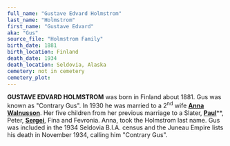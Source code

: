 ```yaml
---
full_name: "Gustave Edvard Holmstrom"
last_name: "Holmstrom"
first_name: "Gustave Edvard"
aka: "Gus"
source_file: "Holmstrom Family"
birth_date: 1881
birth_location: Finland
death_date: 1934
death_location: Seldovia, Alaska
cemetery: not in cemetery
cemetery_plot: 
---
```


**GUSTAVE EDVARD HOLMSTROM** was born in Finland about 1881. Gus was known
as "Contrary Gus". In 1930 he was married to a 2<sup>nd</sup> wife [**Anna
Walnusson**](./Holmstrom_Anna_Walmusson.md). Her five children from her previous marriage to a Slater,
[**Paul**](Holmstrom_Paul.md)**, Peter, [**Sergei**](./Holmstrom_Sergei.md), Fina and Fevronia. Anna, took the Holmstrom last name. Gus was included in the 1934 Seldovia B.I.A. census and the Juneau Empire lists his death in November 1934, calling him "Contrary Gus".

